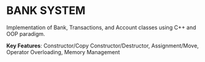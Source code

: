 # BANK SYSTEM

Implementation of Bank, Transactions, and Account classes using C++ and OOP paradigm.

**Key Features**: Constructor/Copy Constructor/Destructor, Assignment/Move, Operator Overloading, Memory Management
